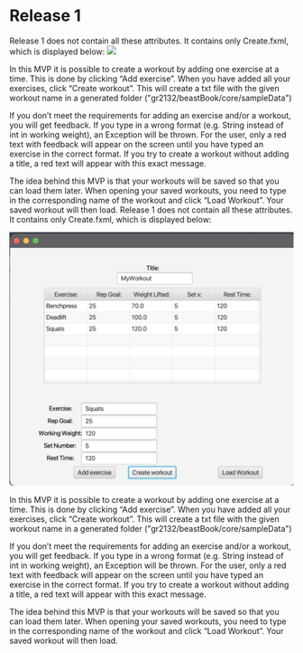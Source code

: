 # Release 1

Release 1 does not contain all these attributes. It contains only Create.fxml, which is displayed below:
<img src="Create.png"></img>

In this MVP it is possible to create a workout by adding one exercise at a time. This is done by clicking “Add exercise”. When you have added all your exercises, click “Create workout”. This will create a txt file with the given workout name in a generated folder ("gr2132/beastBook/core/sampleData")

If you don’t meet the requirements for adding an exercise and/or a workout, you will get feedback. If you type in a wrong format (e.g. String instead of int in working weight), an Exception will be thrown. For the user, only a red text with feedback will appear on the screen until you have typed an exercise in the correct format. If you try to create a workout without adding a title, a red text will appear with this exact message.

The idea behind this MVP is that your workouts will be saved so that you can load them later. When opening your saved workouts, you need to type in the corresponding name of the workout and click “Load Workout”. Your saved workout will then load.
Release 1 does not contain all these attributes. It contains only Create.fxml, which is displayed below:

<img src="createWorkout.png"></img>

In this MVP it is possible to create a workout by adding one exercise at a time. This is done by clicking “Add exercise”. When you have added all your exercises, click “Create workout”. This will create a txt file with the given workout name in a generated folder ("gr2132/beastBook/core/sampleData")

If you don’t meet the requirements for adding an exercise and/or a workout, you will get feedback. If you type in a wrong format (e.g. String instead of int in working weight), an Exception will be thrown. For the user, only a red text with feedback will appear on the screen until you have typed an exercise in the correct format. If you try to create a workout without adding a title, a red text will appear with this exact message.

The idea behind this MVP is that your workouts will be saved so that you can load them later. When opening your saved workouts, you need to type in the corresponding name of the workout and click “Load Workout”. Your saved workout will then load.
